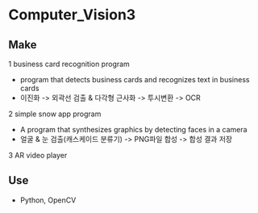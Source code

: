 # Computer_Vision3
## Make 
1 business card recognition program
- program that detects business cards and recognizes text in business cards
- 이진화 -> 외곽선 검출 & 다각형 근사화 -> 투시변환 -> OCR 

2 simple snow app program 
- A program that synthesizes graphics by detecting faces in a camera
- 얼굴 & 눈 검출(캐스케이드 분류기) -> PNG파일 합성 -> 합성 결과 저장

3 AR video player


## Use 
- Python, OpenCV
